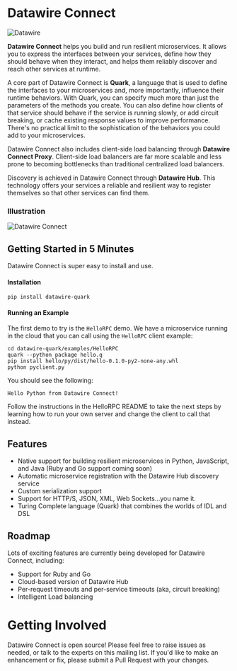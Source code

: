 # Datawire Connect

![Datawire](static_files/dw-logo.png)

**Datawire Connect** helps you build and run resilient microservices. It allows you to
express the interfaces between your services, define how they should behave when
they interact, and helps them reliably discover and reach other services at runtime.

A core part of Datawire Connect is **Quark**, a language that is used to define the
interfaces to your microservices and, more importantly, influence their runtime
behaviors. With Quark, you can specify much more than just the parameters of the
methods you create. You can also define how clients of that service should behave
if the service is running slowly, or add circuit breaking, or cache existing
response values to improve performance. There's no practical limit to the
sophistication of the behaviors you could add to your microservices.

Datawire Connect also includes client-side load balancing through **Datawire Connect Proxy**.
Client-side load balancers are far more scalable and less prone to becoming bottlenecks
than traditional centralized load balancers.

Discovery is achieved in Datawire Connect through **Datawire Hub**. This technology
offers your services a reliable and resilient way to register themselves so that
other services can find them.

### Illustration ###

![Datawire Connect](static_files/dw-connect.png)

## Getting Started in 5 Minutes

Datawire Connect is super easy to install and use.

#### Installation
```
pip install datawire-quark
```
#### Running an Example

The first demo to try is the `HelloRPC` demo. We have a microservice running in
the cloud that you can call using the `HelloRPC` client example:

```
cd datawire-quark/examples/HelloRPC
quark --python package hello.q
pip install hello/py/dist/hello-0.1.0-py2-none-any.whl
python pyclient.py
```
You should see the following:

```
Hello Python from Datawire Connect!
```

Follow the instructions in the HelloRPC README to take the next steps by
learning how to run your own server and change the client to call that instead.

## Features

* Native support for building resilient microservices in Python, JavaScript,
and Java (Ruby and Go support coming soon)
* Automatic microservice registration with the Datawire Hub discovery service
* Custom serialization support
* Support for HTTP/S, JSON, XML, Web Sockets...you name it.
* Turing Complete language (Quark) that combines the worlds of IDL and DSL

## Roadmap

Lots of exciting features are currently being developed for Datawire Connect,
including:

* Support for Ruby and Go
* Cloud-based version of Datawire Hub
* Per-request timeouts and per-service timeouts (aka, circuit breaking)
* Intelligent Load balancing

# Getting Involved

Datawire Connect is open source! Please feel free to raise issues as needed,
or talk to the experts on this mailing list. If you'd like to make an enhancement
or fix, please submit a Pull Request with your changes.

